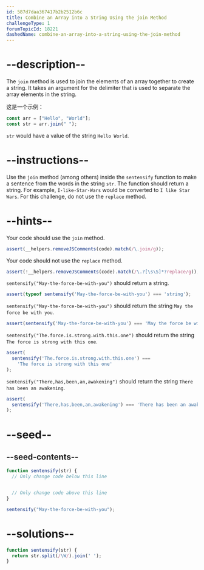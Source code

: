 ```yaml
---
id: 587d7daa367417b2b2512b6c
title: Combine an Array into a String Using the join Method
challengeType: 1
forumTopicId: 18221
dashedName: combine-an-array-into-a-string-using-the-join-method
---
```


# --description--

The `join` method is used to join the elements of an array together to create a string. It takes an argument for the delimiter that is used to separate the array elements in the string.

这是一个示例：

```js
const arr = ["Hello", "World"];
const str = arr.join(" ");
```

`str` would have a value of the string `Hello World`.
# --instructions--

Use the `join` method (among others) inside the `sentensify` function to make a sentence from the words in the string `str`. The function should return a string. For example, `I-like-Star-Wars` would be converted to `I like Star Wars`. For this challenge, do not use the `replace` method.

# --hints--

Your code should use the `join` method.

```js
assert(__helpers.removeJSComments(code).match(/\.join/g));
```

Your code should not use the `replace` method.

```js
assert(!__helpers.removeJSComments(code).match(/\.?[\s\S]*?replace/g));
```

`sentensify("May-the-force-be-with-you")` should return a string.

```js
assert(typeof sentensify('May-the-force-be-with-you') === 'string');
```

`sentensify("May-the-force-be-with-you")` should return the string `May the force be with you`.

```js
assert(sentensify('May-the-force-be-with-you') === 'May the force be with you');
```

`sentensify("The.force.is.strong.with.this.one")` should return the string `The force is strong with this one`.

```js
assert(
  sentensify('The.force.is.strong.with.this.one') ===
    'The force is strong with this one'
);
```

`sentensify("There,has,been,an,awakening")` should return the string `There has been an awakening`.

```js
assert(
  sentensify('There,has,been,an,awakening') === 'There has been an awakening'
);
```

# --seed--

## --seed-contents--

```js
function sentensify(str) {
  // Only change code below this line


  // Only change code above this line
}

sentensify("May-the-force-be-with-you");
```

# --solutions--

```js
function sentensify(str) {
  return str.split(/\W/).join(' ');
}
```
